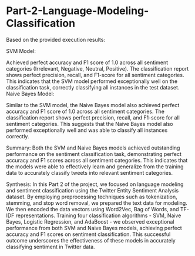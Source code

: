 # Part-2-Language-Modeling-Classification

Based on the provided execution results:

SVM Model:

Achieved perfect accuracy and F1 score of 1.0 across all sentiment categories (Irrelevant, Negative, Neutral, Positive).
The classification report shows perfect precision, recall, and F1-score for all sentiment categories.
This indicates that the SVM model performed exceptionally well on the classification task, correctly classifying all instances in the test dataset.
Naive Bayes Model:

Similar to the SVM model, the Naive Bayes model also achieved perfect accuracy and F1 score of 1.0 across all sentiment categories.
The classification report shows perfect precision, recall, and F1-score for all sentiment categories.
This suggests that the Naive Bayes model also performed exceptionally well and was able to classify all instances correctly.


Summary:
Both the SVM and Naive Bayes models achieved outstanding performance on the sentiment classification task, demonstrating perfect accuracy and F1 scores across all sentiment categories. This indicates that the models were able to effectively learn and generalize from the training data to accurately classify tweets into relevant sentiment categories.

Synthesis:
In this Part 2 of the project, we focused on language modeling and sentiment classification using the Twitter Entity Sentiment Analysis dataset. By employing preprocessing techniques such as tokenization, stemming, and stop word removal, we prepared the text data for modeling. We then encoded the data vectors using Word2Vec, Bag of Words, and TF-IDF representations. Training four classification algorithms - SVM, Naive Bayes, Logistic Regression, and AdaBoost - we observed exceptional performance from both SVM and Naive Bayes models, achieving perfect accuracy and F1 scores on sentiment classification. This successful outcome underscores the effectiveness of these models in accurately classifying sentiment in Twitter data.
